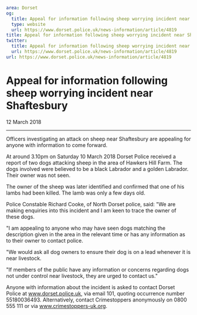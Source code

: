 ```yaml
area: Dorset
og:
  title: Appeal for information following sheep worrying incident near Shaftesbury
  type: website
  url: https://www.dorset.police.uk/news-information/article/4819
title: Appeal for information following sheep worrying incident near Shaftesbury |
twitter:
  title: Appeal for information following sheep worrying incident near Shaftesbury
  url: https://www.dorset.police.uk/news-information/article/4819
url: https://www.dorset.police.uk/news-information/article/4819
```

# Appeal for information following sheep worrying incident near Shaftesbury

12 March 2018

* * *

Officers investigating an attack on sheep near Shaftesbury are appealing for anyone with information to come forward.

At around 3.10pm on Saturday 10 March 2018 Dorset Police received a report of two dogs attacking sheep in the area of Hawkers Hill Farm. The dogs involved were believed to be a black Labrador and a golden Labrador. Their owner was not seen.

The owner of the sheep was later identified and confirmed that one of his lambs had been killed. The lamb was only a few days old.

Police Constable Richard Cooke, of North Dorset police, said: "We are making enquiries into this incident and I am keen to trace the owner of these dogs.

"I am appealing to anyone who may have seen dogs matching the description given in the area in the relevant time or has any information as to their owner to contact police.

"We would ask all dog owners to ensure their dog is on a lead whenever it is near livestock.

"If members of the public have any information or concerns regarding dogs not under control near livestock, they are urged to contact us."

Anyone with information about the incident is asked to contact Dorset Police at www.dorset.police.uk, via email 101, quoting occurrence number 55180036493. Alternatively, contact Crimestoppers anonymously on 0800 555 111 or via www.crimestoppers-uk.org.
